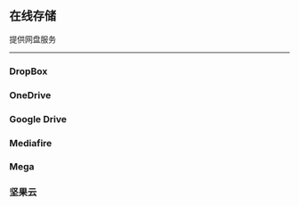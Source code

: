 ## 在线存储

提供网盘服务

---

### DropBox

### OneDrive

### Google Drive

### Mediafire

### Mega

### 坚果云



